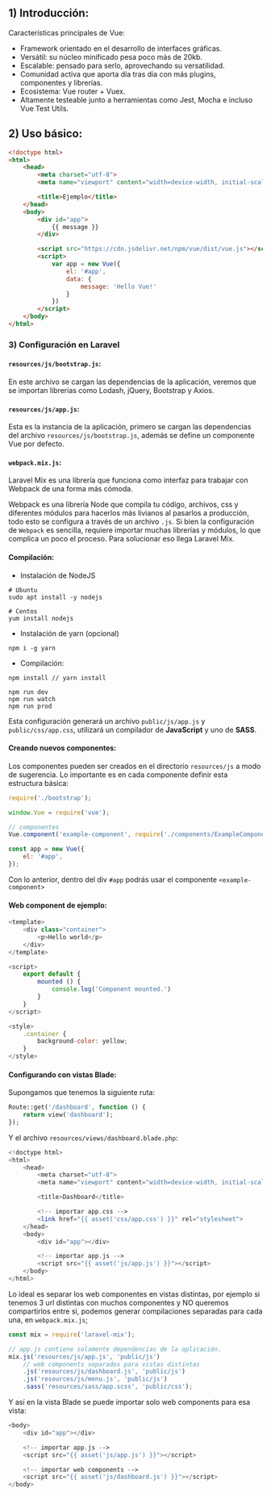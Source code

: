 ## 1) Introducción:

Características principales de Vue:
- Framework orientado en el desarrollo de interfaces gráficas.
- Versátil: su núcleo minificado pesa poco más de 20kb.
- Escalable: pensado para serlo, aprovechando su versatilidad.
- Comunidad activa que aporta día tras día con más plugins, componentes y librerías.
- Ecosistema: Vue router + Vuex.
- Altamente testeable junto a herramientas como Jest, Mocha e incluso Vue Test Utils.

## 2) Uso básico:

```html
<!doctype html>
<html>
    <head>
        <meta charset="utf-8">
        <meta name="viewport" content="width=device-width, initial-scale=1">

        <title>Ejemplo</title>
    </head>
    <body>
        <div id="app">
            {{ message }}
        </div>

        <script src="https://cdn.jsdelivr.net/npm/vue/dist/vue.js"></script>
        <script>
            var app = new Vue({
                el: '#app',
                data: {
                    message: 'Hello Vue!'
                }
            })
        </script>
    </body>
</html>
```

### 3) Configuración en Laravel

#### `resources/js/bootstrap.js`:

En este archivo se cargan las dependencias de la aplicación, veremos que se importan librerías como Lodash, jQuery, Bootstrap y Axios.

#### `resources/js/app.js`:

Esta es la instancia de la aplicación, primero se cargan las dependencias del archivo `resources/js/bootstrap.js`, además se define un componente Vue por defecto.

#### `webpack.mix.js`:

Laravel Mix es una librería que funciona como interfaz para trabajar con Webpack de una forma más cómoda.

Webpack es una librería Node que compila tu código, archivos, css y diferentes módulos para hacerlos más livianos al pasarlos a producción, todo esto se configura a través de un archivo `.js`. Si bien la configuración de `Webpack` es sencilla, requiere importar muchas librerías y módulos, lo que complica un poco el proceso. Para solucionar eso llega Laravel Mix.

#### Compilación:

- Instalación de NodeJS

```
# Ubuntu
sudo apt install -y nodejs

# Centos
yum install nodejs
```

- Instalación de yarn (opcional)

```
npm i -g yarn
```

- Compilación:

```
npm install // yarn install

npm run dev
npm run watch
npm run prod
```

Esta configuración generará un archivo `public/js/app.js` y `public/css/app.css`, utilizará un compilador de **JavaScript** y uno de **SASS**.

#### Creando nuevos componentes:

Los componentes pueden ser creados en el directorio `resources/js` a modo de sugerencia. Lo importante es en cada componente definir esta estructura básica:

```js
require('./bootstrap');

window.Vue = require('vue');

// componentes
Vue.component('example-component', require('./components/ExampleComponent.vue'));

const app = new Vue({
    el: '#app',
});
```

Con lo anterior, dentro del div `#app` podrás usar el componente `<example-component>`

#### Web component de ejemplo:

```js
<template>
    <div class="container">
        <p>Hello world</p>
    </div>
</template>

<script>
    export default {
        mounted () {
            console.log('Component mounted.')
        }
    }
</script>

<style>
    .container {
        background-color: yellow;
    }
</style>
```

#### Configurando con vistas Blade:

Supongamos que tenemos la siguiente ruta:

```php
Route::get('/dashboard', function () {
    return view('dashboard');
});
```

Y el archivo `resources/views/dashboard.blade.php`:
```php
<!doctype html>
<html>
    <head>
        <meta charset="utf-8">
        <meta name="viewport" content="width=device-width, initial-scale=1">

        <title>Dashboard</title>

        <!-- importar app.css -->
        <link href="{{ asset('css/app.css') }}" rel="stylesheet">
    </head>
    <body>
        <div id="app"></div>

        <!-- importar app.js -->
        <script src="{{ asset('js/app.js') }}"></script>
    </body>
</html>

```

Lo ideal es separar los web componentes en vistas distintas, por ejemplo si tenemos 3 url distintas con muchos componentes y NO queremos compartirlos entre si, podemos generar compilaciones separadas para cada una, en `webpack.mix.js`;

```js
const mix = require('laravel-mix');

// app.js contiene solamente dependencias de la aplicación.
mix.js('resources/js/app.js', 'public/js')
    // web components separados para vistas distintas
    .js('resources/js/dashboard.js', 'public/js')
    .js('resources/js/menu.js', 'public/js')
    .sass('resources/sass/app.scss', 'public/css');

```

Y así en la vista Blade se puede importar solo web components para esa vista:

```php
<body>
    <div id="app"></div>

    <!-- importar app.js -->
    <script src="{{ asset('js/app.js') }}"></script>

    <!-- importar web components -->
    <script src="{{ asset('js/dashboard.js') }}"></script>   
</body>
```